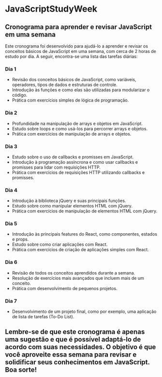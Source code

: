 # JavaScriptStudyWeek

## Cronograma para aprender e revisar JavaScript em uma semana
Este cronograma foi desenvolvido para ajudá-lo a aprender e revisar os conceitos básicos de JavaScript em uma semana, com cerca de 2 horas de estudo por dia. A seguir, encontra-se uma lista das tarefas diárias:

### Dia 1
* Revisão dos conceitos básicos de JavaScript, como variáveis, operadores, tipos de dados e estruturas de controle.
* Introdução às funções e como elas são utilizadas para modularizar o código.
* Prática com exercícios simples de lógica de programação.

### Dia 2
* Profundidade na manipulação de arrays e objetos em JavaScript.
* Estudo sobre loops e como usá-los para percorrer arrays e objetos.
* Prática com exercícios de manipulação de arrays e objetos.

### Dia 3
* Estudo sobre o uso de callbacks e promisses em JavaScript.
* Introdução à programação assíncrona e como usar callbacks e promisses para lidar com requisições HTTP.
* Prática com exercícios de requisições HTTP utilizando callbacks e promisses.

### Dia 4
* Introdução à biblioteca jQuery e suas principais funções.
* Estudo sobre como manipular elementos HTML com jQuery.
* Prática com exercícios de manipulação de elementos HTML com jQuery.

### Dia 5
* Introdução às principais features do React, como componentes, estados e props.
* Estudo sobre como criar aplicações com React.
* Prática com exercícios de criação de aplicações simples com React.

### Dia 6
* Revisão de todos os conceitos aprendidos durante a semana.
* Resolução de exercícios mais avançados que incluem mais de um conceito.
* Prática com desenvolvimento de pequenos projetos.

### Dia 7
* Desenvolvimento de um projeto final, como por exemplo, uma aplicação de lista de tarefas (To-Do List).

## Lembre-se de que este cronograma é apenas uma sugestão e que é possível adaptá-lo de acordo com suas necessidades. O objetivo é que você aproveite essa semana para revisar e solidificar seus conhecimentos em JavaScript. Boa sorte!
